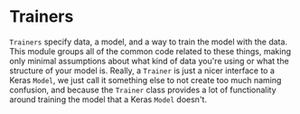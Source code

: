 # Trainers

`Trainers` specify data, a model, and a way to train the model with the data.  This module groups
all of the common code related to these things, making only minimal assumptions about what kind of
data you're using or what the structure of your model is.  Really, a `Trainer` is just a nicer
interface to a Keras `Model`, we just call it something else to not create too much naming
confusion, and because the `Trainer` class provides a lot of functionality around training the
model that a Keras `Model` doesn't.
